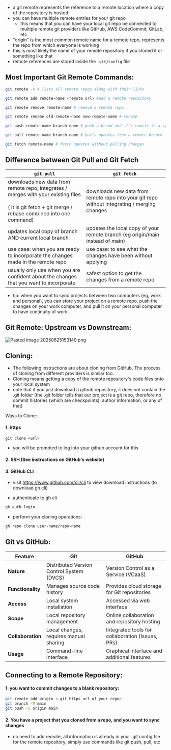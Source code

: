 - a git remote represents the reference to a remote location where a copy of the repository is hosted
- you can have multiple remote entries for your git repo
	- this means that you can have your local git repo be connected to multiple remote git providers like GitHub, AWS CodeCommit, GitLab, etc
- "origin" is the most common remote name for a remote repo, represents the repo from which everyone is working
- this is most likely the name of your remote repository if you cloned it or something like that
- remote references are stored inside the `.git/config` file

## Most Important Git Remote Commands:

```bash
git remote -v # lists all remote repos along with their links

git remote add remote-name <remote url> #add a remote repository

git remote remove remote-name # remove a remote repo

git remote rename old-remote-name new-remote-name # rename

git push remote-name branch-name # push a brand and it's comits to a specific remote

git pull remote-name branch-name # pulls updates from a remote branch

git fetch remote-name # fetch updates without pulling changes
```

## Difference between Git Pull and Git Fetch

| `git pull`                                                                                                                                                 | `git fetch`                                                                                  |
| ---------------------------------------------------------------------------------------------------------------------------------------------------------- | -------------------------------------------------------------------------------------------- |
| downloads new data from remote repo, integrates / merges with your existing files<br><br>( it is git fetch + git merge / rebase combined into one command) | downloads new data from remote repo into your git repo without integrating / merging changes |
| updates local copy of branch AND current local branch                                                                                                      | updates the local copy of your remote branch (eg origin/main instead of main)                |
| use case: when you are ready to incorporate the changes made in the remote repo                                                                            | use case: to see what the changes have been without applying                                 |
| usually only use when you are confident about the changes that you want to incorporate                                                                     | safest option to get the changes from a remote repo                                          |
- tip: when you want to sync projects between two computers (eg, work and personal), you can store your project on a remote repo, push the changes on your work computer, and pull it on your personal computer to have continuity of work


## Git Remote: Upstream vs Downstream:

![Pasted image 20250625153149.png](../00%20-%20Resources/Pasted%20image%2025250625153149.png)

## Cloning:
- The following instructions are about cloning from GitHub. The process of cloning from different providers is similar too.
- Cloning means getting a copy of the remote repository's code files onto your local system
- note that if you just download a github repository, it does not contain the .git folder (the .git folder tells that our project is a git repo, therefore no commit histories (which are checkpoints), author information, or any of that)

Ways to Clone:
#### 1\. https
```md
git clone <url>
```
- you will be prompted to log into your github account for this

#### 2\. SSH (See instructions on GitHub's website)

#### 3\. GitHub CLI
- visit https://www.github.com/cli/cli to view download instructions (to download gh cli)

- authenticate to gh cli
```bash
gh auth login
```
- perform your cloning operations:
```bash
gh repo clone user-name/repo-name
```


## Git vs GitHub:

| Feature           | Git                                       | GitHub                                           |
| ----------------- | ----------------------------------------- | ------------------------------------------------ |
| **Nature**        | Distributed Version Control System (DVCS) | Version Control as a Service (VCaaS)             |
| **Functionality** | Manages source code history               | Provides cloud storage for Git repositories      |
| **Access**        | Local system installation                 | Accessed via web interface                       |
| **Scope**         | Local repository management               | Online collaboration and repository hosting      |
| **Collaboration** | Local changes, requires manual sharing    | Integrated tools for collaboration (Issues, PRs) |
| **Usage**         | Command-line interface                    | Graphical interface and additional features      |

## Connecting to a Remote Repository:
#### 1. you want to commit changes to a blank repository:
```bash
git remote add origin <.git https url of your repo>
git branch -M main
git push -u origin main
```

#### 2. You have a project that you cloned from a repo, and you want to sync changes
- no need to add remote, all information is already in your .git config file for the remote repository, simply use commands like git push, pull, etc